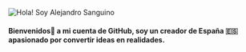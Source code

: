 ![Hola! Soy Alejandro Sanguino](https://user-images.githubusercontent.com/116163899/236263546-a27ca355-da24-4b8c-9058-66506d1d0b77.jpg)

#### Bienvenidos👋 a mi cuenta de GitHub, soy un creador de España 🇪🇸 apasionado por convertir ideas en realidades. 
